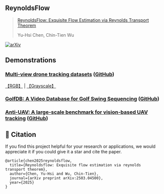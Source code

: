 ## ReynoldsFlow


> [ReynoldsFlow: Exquisite Flow Estimation via Reynolds Transport Theorem](https://arxiv.org/abs/2503.04500)
>
> Yu-Hsi Chen, Chin-Tien Wu


[![arXiv](https://img.shields.io/badge/arXiv-2503.04500-b31b1b.svg)](https://arxiv.org/abs/2503.04500)




## Demonstrations

### [Multi-view drone tracking datasets](https://arxiv.org/abs/2003.04784) ([GitHub](https://github.com/CenekAlbl/drone-tracking-datasets))

[【RGB】](https://youtube.com/playlist?list=PLfr5E6mAx5EU0sr0izFF_T-Bs9-73XyAU&si=Sxp9fYgvWLCIf0rJ) | [【Grayscale】](https://youtube.com/playlist?list=PLfr5E6mAx5EVaRcGmscacR_K2tnomnGff&si=ahbzGfnknBJph-rI)


### [GolfDB: A Video Database for Golf Swing Sequencing](https://arxiv.org/abs/1903.06528) ([GitHub](https://github.com/wmcnally/golfdb))


### [Anti-UAV: A large-scale benchmark for vision-based UAV tracking](https://ieeexplore.ieee.org/abstract/document/9615243) ([GitHub](https://github.com/ZhaoJ9014/Anti-UAV))




## 📜 Citation

If you find this project helpful for your research or applications, we would appreciate it if you could give it a star and cite the paper.

```
@article{chen2025reynoldsflow,
  title={Reynoldsflow: Exquisite flow estimation via reynolds transport theorem},
  author={Chen, Yu-Hsi and Wu, Chin-Tien},
  journal={arXiv preprint arXiv:2503.04500},
  year={2025}
}
```